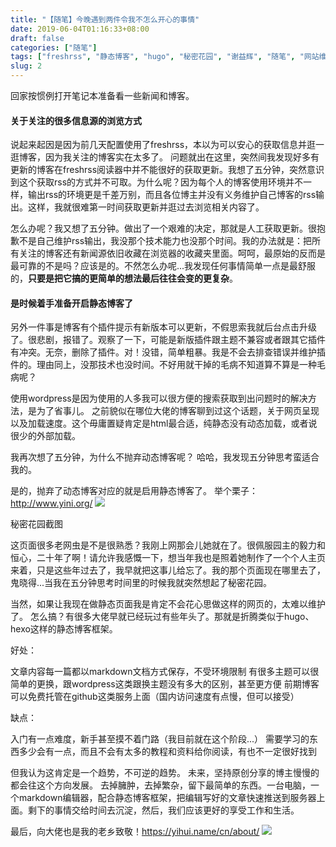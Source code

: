 ```yaml
---
title: "【随笔】今晚遇到两件令我不怎么开心的事情"
date: 2019-06-04T01:16:33+08:00
draft: false
categories: ["随笔"]
tags: ["freshrss", "静态博客", "hugo", "秘密花园", "谢益辉", "随笔", "网站维护"]
slug: 2
---
```


回家按惯例打开笔记本准备看一些新闻和博客。

#### 关于关注的很多信息源的浏览方式

说起来起因是因为前几天配置使用了freshrss，本以为可以安心的获取信息并逛一逛博客，因为我关注的博客实在太多了。
问题就出在这里，突然间我发现好多有更新的博客在freshrss阅读器中并不能很好的获取更新。我想了五分钟，突然意识到这个获取rss的方式并不可取。为什么呢？因为每个人的博客使用环境并不一样，输出rss的环境更是千差万别，而且各位博主并没有义务维护自己博客的rss输出。这样，我就很难第一时间获取更新并逛过去浏览相关内容了。

怎么办呢？我又想了五分钟。做出了一个艰难的决定，那就是人工获取更新。很抱歉不是自己维护rss输出，我没那个技术能力也没那个时间。我的办法就是：把所有关注的博客还有新闻源依旧收藏在浏览器的收藏夹里面。呵呵，最原始的反而是最可靠的不是吗？应该是的。不然怎么办呢...我发现任何事情简单一点是最舒服的，**只要是把它搞的更简单的想法最后往往会变的更复杂**。

#### 是时候着手准备开启静态博客了

另外一件事是博客有个插件提示有新版本可以更新，不假思索我就后台点击升级了。很悲剧，报错了。观察了一下，可能是新版插件跟主题不兼容或者跟其它插件有冲突。无奈，删除了插件。对！没错，简单粗暴。我是不会去排查错误并维护插件的。理由同上，没那技术也没时间。不好用就干掉的毛病不知道算不算是一种毛病呢？

使用wordpress是因为使用的人多我可以很方便的搜索获取到出问题时的解决方法，是为了省事儿。
之前貌似在哪位大佬的博客聊到过这个话题，关于网页呈现以及加载速度。这个毋庸置疑肯定是html最合适，纯静态没有动态加载，或者说很少的外部加载。

我再次想了五分钟，为什么不抛弃动态博客呢？
哈哈，我发现五分钟思考蛮适合我的。

是的，抛弃了动态博客对应的就是启用静态博客了。
举个栗子：<http://www.yini.org/>
![](https://img.dtz9.com/imgs/2019/06/8d187db2fbd615a6.jpg)

秘密花园截图

这页面很多老网虫是不是很熟悉？我刚上网那会儿她就在了。很佩服园主的毅力和恒心，二十年了啊！请允许我感慨一下，想当年我也是照着她制作了一个个人主页来着，只是这些年过去了，我早就把这事儿给忘了。我的那个页面现在哪里去了，鬼晓得...当我在五分钟思考时间里的时候我就突然想起了秘密花园。

当然，如果让我现在做静态页面我是肯定不会花心思做这样的网页的，太难以维护了。
怎么搞？有很多大佬早就已经玩过有些年头了。那就是折腾类似于hugo、hexo这样的静态博客框架。

好处：

文章内容每一篇都以markdown文档方式保存，不受环境限制
有很多主题可以很简单的更换，跟wordpress这类跟换主题没有多大的区别，甚至更方便
前期博客可以免费托管在github这类服务上面（国内访问速度有点慢，但可以接受）

缺点：

入门有一点难度，新手甚至摸不着门路（我目前就在这个阶段...）
需要学习的东西多少会有一点，而且不会有太多的教程和资料给你阅读，有也不一定很好找到

但我认为这肯定是一个趋势，不可逆的趋势。
未来，坚持原创分享的博主慢慢的都会往这个方向发展。
去掉臃肿，去掉繁杂，留下最简单的东西。一台电脑，一个markdown编辑器，配合静态博客框架，把编辑写好的文章快速推送到服务器上面。剩下的事情交给时间去沉淀，然后，我们应该更好的享受工作和生活。

最后，向大佬也是我的老乡致敬！<https://yihui.name/cn/about/>
![](https://img.dtz9.com/imgs/2019/06/58bc64e5ec57e8de.jpg)
